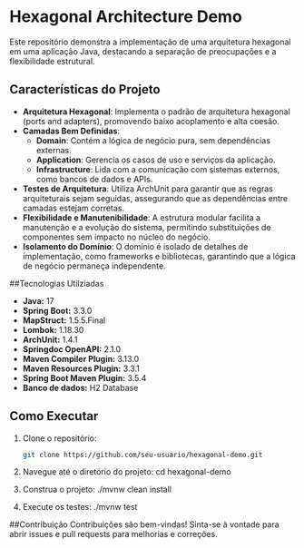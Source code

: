 # Hexagonal Architecture Demo

Este repositório demonstra a implementação de uma arquitetura hexagonal em uma aplicação Java, destacando a separação de preocupações e a flexibilidade estrutural.

## Características do Projeto

- **Arquitetura Hexagonal**: Implementa o padrão de arquitetura hexagonal (ports and adapters), promovendo baixo acoplamento e alta coesão.
- **Camadas Bem Definidas**:
  - **Domain**: Contém a lógica de negócio pura, sem dependências externas.
  - **Application**: Gerencia os casos de uso e serviços da aplicação.
  - **Infrastructure**: Lida com a comunicação com sistemas externos, como bancos de dados e APIs.
- **Testes de Arquitetura**: Utiliza ArchUnit para garantir que as regras arquiteturais sejam seguidas, assegurando que as dependências entre camadas estejam corretas.
- **Flexibilidade e Manutenibilidade**: A estrutura modular facilita a manutenção e a evolução do sistema, permitindo substituições de componentes sem impacto no núcleo do negócio.
- **Isolamento do Domínio**: O domínio é isolado de detalhes de implementação, como frameworks e bibliotecas, garantindo que a lógica de negócio permaneça independente.


##Tecnologias Utilziadas

- **Java:** 17
- **Spring Boot:** 3.3.0
- **MapStruct:** 1.5.5.Final
- **Lombok:** 1.18.30
- **ArchUnit:** 1.4.1
- **Springdoc OpenAPI:** 2.1.0
- **Maven Compiler Plugin:** 3.13.0
- **Maven Resources Plugin:** 3.3.1
- **Spring Boot Maven Plugin:** 3.5.4
- **Banco de dados:** H2 Database

## Como Executar

1. Clone o repositório:
   ```bash
   git clone https://github.com/seu-usuario/hexagonal-demo.git
   
2. Navegue até o diretório do projeto:
    cd hexagonal-demo
   
4. Construa o projeto:
   ./mvnw clean install
   
6. Execute os testes:
   ./mvnw test


##Contribuição
Contribuições são bem-vindas! Sinta-se à vontade para abrir issues e pull requests para melhorias e correções.
